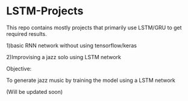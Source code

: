 # LSTM-Projects
This repo contains mostly projects that primarily use LSTM/GRU to get required results.

1)basic RNN network without using tensorflow/keras

2)Improvising a jazz solo using LSTM network

Objective:

To generate jazz music by training the model using a LSTM network


(Will be updated soon)

